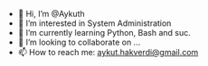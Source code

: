 - 👋 Hi, I’m @Aykuth
- 👀 I’m interested in System Administration
- 🌱 I’m currently learning Python, Bash and suc.
- 💞️ I’m looking to collaborate on ...
- 📫 How to reach me: aykut.hakverdi@gmail.com

<!---
Aykuth/Aykuth is a ✨ special ✨ repository because its `README.md` (this file) appears on your GitHub profile.
You can click the Preview link to take a look at your changes.
--->

